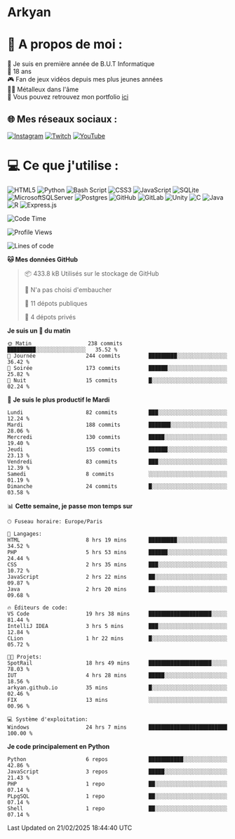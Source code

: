 # Arkyan
 # 💫 A propos de moi :
📖 Je suis en première année de B.U.T Informatique  
🎂 18 ans  
🎮 Fan de jeux vidéos depuis mes plus jeunes années  
🤘🏻 Métalleux dans l'âme  
📕 Vous pouvez retrouvez mon portfolio [ici](https://arkyanportfolio.netlify.app/)

## 🌐 Mes réseaux sociaux :
[![Instagram](https://img.shields.io/badge/Instagram-%23E4405F.svg?logo=Instagram&logoColor=white)](https://instagram.com/arkyan25) [![Twitch](https://img.shields.io/badge/Twitch-%239146FF.svg?logo=Twitch&logoColor=white)](https://twitch.tv/arkyan_) [![YouTube](https://img.shields.io/badge/YouTube-%23FF0000.svg?logo=YouTube&logoColor=white)](https://youtube.com/@arkyan_) 

# 💻 Ce que j'utilise :
![HTML5](https://img.shields.io/badge/html5-%23E34F26.svg?style=for-the-badge&logo=html5&logoColor=white) ![Python](https://img.shields.io/badge/python-3670A0?style=for-the-badge&logo=python&logoColor=ffdd54) ![Bash Script](https://img.shields.io/badge/bash_script-%23121011.svg?style=for-the-badge&logo=gnu-bash&logoColor=white) ![CSS3](https://img.shields.io/badge/css3-%231572B6.svg?style=for-the-badge&logo=css3&logoColor=white) ![JavaScript](https://img.shields.io/badge/javascript-%23323330.svg?style=for-the-badge&logo=javascript&logoColor=%23F7DF1E) ![SQLite](https://img.shields.io/badge/sqlite-%2307405e.svg?style=for-the-badge&logo=sqlite&logoColor=white) ![MicrosoftSQLServer](https://img.shields.io/badge/Microsoft%20SQL%20Server-CC2927?style=for-the-badge&logo=microsoft%20sql%20server&logoColor=white) ![Postgres](https://img.shields.io/badge/postgres-%23316192.svg?style=for-the-badge&logo=postgresql&logoColor=white) ![GitHub](https://img.shields.io/badge/github-%23121011.svg?style=for-the-badge&logo=github&logoColor=white) ![GitLab](https://img.shields.io/badge/gitlab-%23181717.svg?style=for-the-badge&logo=gitlab&logoColor=white) ![Unity](https://img.shields.io/badge/unity-%23000000.svg?style=for-the-badge&logo=unity&logoColor=white)  ![C](https://img.shields.io/badge/c-%2300599C.svg?style=for-the-badge&logo=c&logoColor=white) ![Java](https://img.shields.io/badge/java-%23ED8B00.svg?style=for-the-badge&logo=openjdk&logoColor=white) ![R](https://img.shields.io/badge/r-%23276DC3.svg?style=for-the-badge&logo=r&logoColor=white) ![Express.js](https://img.shields.io/badge/express.js-%23404d59.svg?style=for-the-badge&logo=express&logoColor=%2361DAFB)

<!--START_SECTION:waka-->
![Code Time](http://img.shields.io/badge/Code%20Time-270%20hrs%2037%20mins-blue)

![Profile Views](http://img.shields.io/badge/Vues%20du%20profil-0-blue)

![Lines of code](https://img.shields.io/badge/Depuis%20Hello%20World%2C%20j%27ai%20%C3%A9crit-5.0%20million%20Lignes%20de%20code-blue)

**🐱 Mes données GitHub** 

> 📦 433.8 kB Utilisés sur le stockage de GitHub 
 > 
> 🚫 N'a pas choisi d'embaucher
 > 
> 📜 11 dépots publiques 
 > 
> 🔑 4 dépots privés 
 > 
**Je suis un 🐤 du matin** 

```text
🌞 Matin                  238 commits         █████████░░░░░░░░░░░░░░░░   35.52 % 
🌆 Journée                244 commits         █████████░░░░░░░░░░░░░░░░   36.42 % 
🌃 Soirée                 173 commits         ██████░░░░░░░░░░░░░░░░░░░   25.82 % 
🌙 Nuit                   15 commits          █░░░░░░░░░░░░░░░░░░░░░░░░   02.24 % 
```
📅 **Je suis le plus productif le Mardi** 

```text
Lundi                    82 commits          ███░░░░░░░░░░░░░░░░░░░░░░   12.24 % 
Mardi                    188 commits         ███████░░░░░░░░░░░░░░░░░░   28.06 % 
Mercredi                 130 commits         █████░░░░░░░░░░░░░░░░░░░░   19.40 % 
Jeudi                    155 commits         ██████░░░░░░░░░░░░░░░░░░░   23.13 % 
Vendredi                 83 commits          ███░░░░░░░░░░░░░░░░░░░░░░   12.39 % 
Samedi                   8 commits           ░░░░░░░░░░░░░░░░░░░░░░░░░   01.19 % 
Dimanche                 24 commits          █░░░░░░░░░░░░░░░░░░░░░░░░   03.58 % 
```


📊 **Cette semaine, je passe mon temps sur** 

```text
🕑︎ Fuseau horaire: Europe/Paris

💬 Langages: 
HTML                     8 hrs 19 mins       █████████░░░░░░░░░░░░░░░░   34.52 % 
PHP                      5 hrs 53 mins       ██████░░░░░░░░░░░░░░░░░░░   24.44 % 
CSS                      2 hrs 35 mins       ███░░░░░░░░░░░░░░░░░░░░░░   10.72 % 
JavaScript               2 hrs 22 mins       ██░░░░░░░░░░░░░░░░░░░░░░░   09.87 % 
Java                     2 hrs 20 mins       ██░░░░░░░░░░░░░░░░░░░░░░░   09.68 % 

🔥 Éditeurs de code: 
VS Code                  19 hrs 38 mins      ████████████████████░░░░░   81.44 % 
IntelliJ IDEA            3 hrs 5 mins        ███░░░░░░░░░░░░░░░░░░░░░░   12.84 % 
CLion                    1 hr 22 mins        █░░░░░░░░░░░░░░░░░░░░░░░░   05.72 % 

🐱‍💻 Projets: 
SpotRail                 18 hrs 49 mins      ████████████████████░░░░░   78.03 % 
IUT                      4 hrs 28 mins       █████░░░░░░░░░░░░░░░░░░░░   18.56 % 
arkyan.github.io         35 mins             █░░░░░░░░░░░░░░░░░░░░░░░░   02.46 % 
FIX                      13 mins             ░░░░░░░░░░░░░░░░░░░░░░░░░   00.96 % 

💻 Système d'exploitation: 
Windows                  24 hrs 7 mins       █████████████████████████   100.00 % 
```

**Je code principalement en Python** 

```text
Python                   6 repos             ███████████░░░░░░░░░░░░░░   42.86 % 
JavaScript               3 repos             █████░░░░░░░░░░░░░░░░░░░░   21.43 % 
PHP                      1 repo              ██░░░░░░░░░░░░░░░░░░░░░░░   07.14 % 
PLpgSQL                  1 repo              ██░░░░░░░░░░░░░░░░░░░░░░░   07.14 % 
Shell                    1 repo              ██░░░░░░░░░░░░░░░░░░░░░░░   07.14 % 
```




 Last Updated on 21/02/2025 18:44:40 UTC
<!--END_SECTION:waka-->

<!--START_SECTION:SHOW_PROJECTS-->
<!--END_SECTION:SHOW_PROJECTS-->

<!--START_SECTION:SHOW_LINES_OF_CODE-->
<!--END_SECTION:SHOW_LINES_OF_CODE-->

<!--START_SECTION:SHOW_TOTAL_CODE_TIME-->
<!--END_SECTION:SHOW_TOTAL_CODE_TIME-->

<!--START_SECTION:SHOW_PROFILE_VIEWS-->
<!--END_SECTION:SHOW_PROFILE_VIEWS-->

<!--START_SECTION:SHOW_COMMIT-->
<!--END_SECTION:SHOW_COMMIT-->

<!--START_SECTION:SHOW_DAYS_OF_WEEK-->
<!--END_SECTION:SHOW_DAYS_OF_WEEK-->

<!--START_SECTION:SHOW_LANGUAGE-->
<!--END_SECTION:SHOW_LANGUAGE-->

<!--START_SECTION:SHOW_TIMEZONE-->
<!--END_SECTION:SHOW_TIMEZONE-->

<!--START_SECTION:SHOW_LANGUAGE_PER_REPO-->
<!--END_SECTION:SHOW_LANGUAGE_PER_REPO-->

<!--START_SECTION:SHOW_SHORT_INFO-->
<!--END_SECTION:SHOW_SHORT_INFO-->
